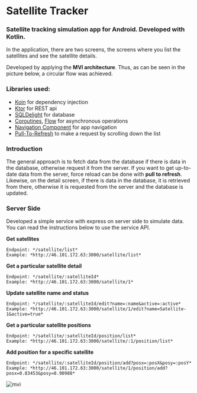 # Satellite Tracker

### Satellite tracking simulation app for Android. Developed with Kotlin.
In the application, there are two screens, the screens where you list the satellites and see the satellite details.

Developed by applying the **MVI architecture**. Thus, as can be seen in the picture below, a circular flow was achieved.

### Libraries used:
- [Koin](https://insert-koin.io/) for dependency injection
- [Ktor](https://ktor.io/) for REST api
- [SQLDelight](https://cashapp.github.io/sqldelight/) for database
- [Coroutines](https://kotlinlang.org/docs/coroutines-overview.html), [Flow](https://kotlinlang.org/docs/flow.html) for asynchronous operations
- [Navigation Component](https://developer.android.com/guide/navigation/navigation-getting-started) for app navigation
- [Pull-To-Refresh](https://developer.android.com/jetpack/androidx/releases/swiperefreshlayout) to make a request by scrolling down the list


###  Introduction
The general approach is to fetch data from the database if there is data in the database, otherwise request it from the server. If you want to get up-to-date data from the server, force reload can be done with **pull to refresh**. Likewise, on the detail screen, if there is data in the database, it is retrieved from there, otherwise it is requested from the server and the database is updated.



### Server Side
Developed a simple service with express on server side to simulate data. You can read the instructions below to use the service API.




**Get satellites**

    Endpoint: */satellite/list*
    Example: *http://46.101.172.63:3000/satellite/list*

**Get a particular satellite detail**

    Endpoint: */satellite/:satelliteId*
    Example: *http://46.101.172.63:3000/satellite/1*

**Update satellite name and status**

    Endpoint: */satellite/:satelliteId/edit?name=:name&active=:active*
	Example: *http://46.101.172.63:3000/satellite/1/edit?name=Satellite-1&active=true*

**Get a particular satellite positions**

    Endpoint: */satellite/:satelliteId/position/list*
    Example: *http://46.101.172.63:3000/satellite/:1/position/list*

**Add position for a specific satellite**

    Endpoint: */satellite/:satelliteId/position/add?posx=:posX&posy=:posY*
    Example: *http://46.101.172.63:3000/satellite/1/position/add?posx=0.83453&posy=0.90988*


![mvi](https://s3.ap-south-1.amazonaws.com/mindorks-server-uploads/mvi_cyclic-49d9f8c2d3fe26b7.png)

